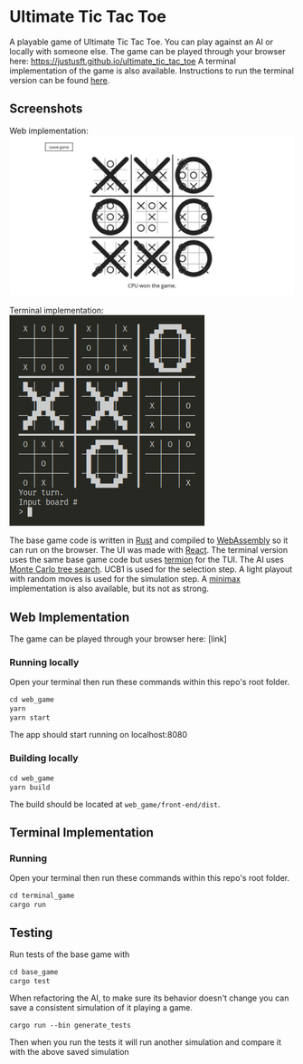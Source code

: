 # Ultimate Tic Tac Toe

A playable game of Ultimate Tic Tac Toe. You can play against an AI or locally with someone else.
The game can be played through your browser here: https://justusft.github.io/ultimate_tic_tac_toe
A terminal implementation of the game is also available. Instructions to run the terminal version can be found [here](#Terminal-Implementation).

## Screenshots

Web implementation:
![Web implementation](/screenshots/web.png?raw=true)

Terminal implementation:
![Terminal implementation](/screenshots/terminal.png?raw=true)

The base game code is written in [Rust](https://www.rust-lang.org/) and compiled to [WebAssembly](https://webassembly.org/) so it can run on the browser. The UI was made with [React](https://reactjs.org/).
The terminal version uses the same base game code but uses [termion](https://github.com/redox-os/termion) for the TUI.
The AI uses [Monte Carlo tree search](https://en.wikipedia.org/wiki/Monte_Carlo_tree_search). UCB1 is used for the selection step. A light playout with random moves is used for the simulation step. A [minimax](https://en.wikipedia.org/wiki/Minimax) implementation is also available, but its not as strong.

## Web Implementation

The game can be played through your browser here: [link]

### Running locally

Open your terminal then run these commands within this repo's root folder.

```
cd web_game
yarn
yarn start
```

The app should start running on localhost:8080

### Building locally

```
cd web_game
yarn build
```

The build should be located at `web_game/front-end/dist`.

## Terminal Implementation

### Running

Open your terminal then run these commands within this repo's root folder.

```
cd terminal_game
cargo run
```

## Testing

Run tests of the base game with

```
cd base_game
cargo test
```

When refactoring the AI, to make sure its behavior doesn't change you can save a consistent simulation of it playing a game.

```
cargo run --bin generate_tests
```

Then when you run the tests it will run another simulation and compare it with the above saved simulation
